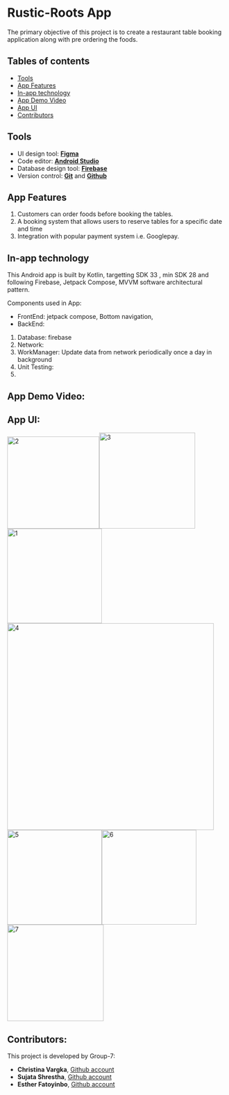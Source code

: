 # Rustic-Roots App
The primary objective of this project is to create a restaurant table booking application along with pre ordering the foods.

## Tables of contents
* [Tools](#tools)
* [App Features](#app-features)
* [In-app technology](#in-app-technology)
* [App Demo Video](#app-demo-video)
* [App UI](#app-ui)
* [Contributors](#contributors)

## Tools
-  UI design tool: [**Figma**](https://www.figma.com/)
-  Code editor: [**Android Studio**](https://developer.android.com/studio/)
-  Database design tool: [**Firebase**](https://console.firebase.google.com/u/0/)
-  Version control:  [**Git**](https://git-scm.com/) and [**Github**](https://github.com/)

## App Features
1. Customers can order foods before booking the tables.
2. A booking system that allows users to reserve tables for a specific date and time
3. Integration with popular payment system i.e. Googlepay.

## In-app technology
This Android app is built by Kotlin, targetting SDK 33 , min SDK 28 and following  Firebase, Jetpack Compose, MVVM software architectural pattern. 

Components used in App: 
* FrontEnd: jetpack compose, Bottom navigation, 
* BackEnd:
1. Database: firebase
1. Network:
1. WorkManager: Update data from network periodically once a day in background 
1. Unit Testing:
1. 


## App Demo Video: 

## App UI:
<img width="212" alt="2" src="https://user-images.githubusercontent.com/90723058/235718732-6b109fe2-ad8f-4023-97d7-0ac0d38c6d9b.png"><img width="221" alt="3" src="https://user-images.githubusercontent.com/90723058/235718800-acfa26f2-4e7a-4fb1-9926-e772b9cd1caa.png"><img width="218" alt="1" src="https://user-images.githubusercontent.com/90723058/235718856-ae54cab5-e413-42b1-894b-15a360bb9e29.png"><img width="476" alt="4" src="https://user-images.githubusercontent.com/90723058/235718903-4a16b796-5769-416e-b600-97c5f5cb900a.png"><img width="218" alt="5" src="https://user-images.githubusercontent.com/90723058/235718935-2821b500-ade5-4699-8654-13980be7c418.png"><img width="218" alt="6" src="https://user-images.githubusercontent.com/90723058/235718968-23549a2a-f5d8-4498-8ee2-2be2919c2899.png"><img width="222" alt="7" src="https://user-images.githubusercontent.com/90723058/235718986-8a043940-58c7-4fd6-a060-5254e6636382.png">

## Contributors:
This project is developed by Group-7:
- **Christina Vargka**, [Github account](https://github.com/ChrisVar95)
- **Sujata Shrestha**, [Github account](https://github.com/sujata054)
- **Esther Fatoyinbo**, [Github account](https://github.com/bebesf)


